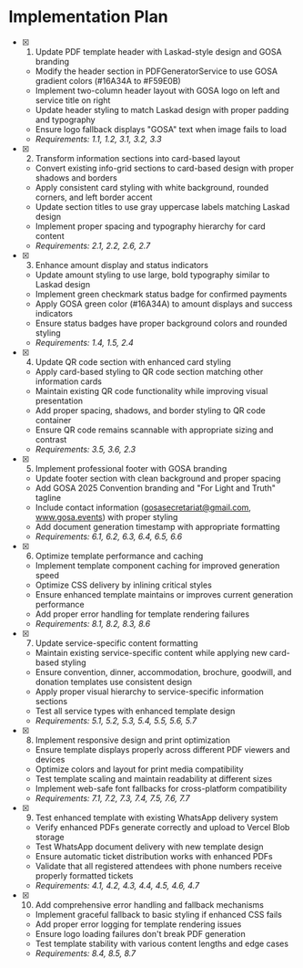 # Implementation Plan

- [x] 1. Update PDF template header with Laskad-style design and GOSA branding
  - Modify the header section in PDFGeneratorService to use GOSA gradient colors (#16A34A to #F59E0B)
  - Implement two-column header layout with GOSA logo on left and service title on right
  - Update header styling to match Laskad design with proper padding and typography
  - Ensure logo fallback displays "GOSA" text when image fails to load
  - _Requirements: 1.1, 1.2, 3.1, 3.2, 3.3_

- [x] 2. Transform information sections into card-based layout
  - Convert existing info-grid sections to card-based design with proper shadows and borders
  - Apply consistent card styling with white background, rounded corners, and left border accent
  - Update section titles to use gray uppercase labels matching Laskad design
  - Implement proper spacing and typography hierarchy for card content
  - _Requirements: 2.1, 2.2, 2.6, 2.7_

- [x] 3. Enhance amount display and status indicators
  - Update amount styling to use large, bold typography similar to Laskad design
  - Implement green checkmark status badge for confirmed payments
  - Apply GOSA green color (#16A34A) to amount displays and success indicators
  - Ensure status badges have proper background colors and rounded styling
  - _Requirements: 1.4, 1.5, 2.4_

- [x] 4. Update QR code section with enhanced card styling
  - Apply card-based styling to QR code section matching other information cards
  - Maintain existing QR code functionality while improving visual presentation
  - Add proper spacing, shadows, and border styling to QR code container
  - Ensure QR code remains scannable with appropriate sizing and contrast
  - _Requirements: 3.5, 3.6, 2.3_

- [x] 5. Implement professional footer with GOSA branding
  - Update footer section with clean background and proper spacing
  - Add GOSA 2025 Convention branding and "For Light and Truth" tagline
  - Include contact information (gosasecretariat@gmail.com, www.gosa.events) with proper styling
  - Add document generation timestamp with appropriate formatting
  - _Requirements: 6.1, 6.2, 6.3, 6.4, 6.5, 6.6_

- [x] 6. Optimize template performance and caching
  - Implement template component caching for improved generation speed
  - Optimize CSS delivery by inlining critical styles
  - Ensure enhanced template maintains or improves current generation performance
  - Add proper error handling for template rendering failures
  - _Requirements: 8.1, 8.2, 8.3, 8.6_

- [x] 7. Update service-specific content formatting
  - Maintain existing service-specific content while applying new card-based styling
  - Ensure convention, dinner, accommodation, brochure, goodwill, and donation templates use consistent design
  - Apply proper visual hierarchy to service-specific information sections
  - Test all service types with enhanced template design
  - _Requirements: 5.1, 5.2, 5.3, 5.4, 5.5, 5.6, 5.7_

- [x] 8. Implement responsive design and print optimization
  - Ensure template displays properly across different PDF viewers and devices
  - Optimize colors and layout for print media compatibility
  - Test template scaling and maintain readability at different sizes
  - Implement web-safe font fallbacks for cross-platform compatibility
  - _Requirements: 7.1, 7.2, 7.3, 7.4, 7.5, 7.6, 7.7_

- [x] 9. Test enhanced template with existing WhatsApp delivery system
  - Verify enhanced PDFs generate correctly and upload to Vercel Blob storage
  - Test WhatsApp document delivery with new template design
  - Ensure automatic ticket distribution works with enhanced PDFs
  - Validate that all registered attendees with phone numbers receive properly formatted tickets
  - _Requirements: 4.1, 4.2, 4.3, 4.4, 4.5, 4.6, 4.7_

- [x] 10. Add comprehensive error handling and fallback mechanisms
  - Implement graceful fallback to basic styling if enhanced CSS fails
  - Add proper error logging for template rendering issues
  - Ensure logo loading failures don't break PDF generation
  - Test template stability with various content lengths and edge cases
  - _Requirements: 8.4, 8.5, 8.7_